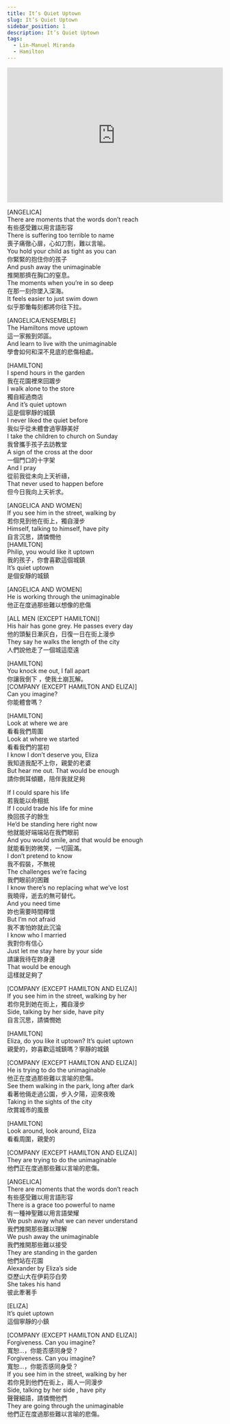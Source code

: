 ```yaml
---
title: It’s Quiet Uptown
slug: It’s Quiet Uptown
sidebar_position: 1
description: It’s Quiet Uptown
tags:
  - Lin-Manuel Miranda
  - Hamilton
---
```


<iframe width="100%" height="315" src="https://www.youtube.com/embed/bMAoOGnw9qQ" title="YouTube video player" frameborder="0" allow="accelerometer; autoplay; clipboard-write; encrypted-media; gyroscope; picture-in-picture; web-share" allowfullscreen></iframe>
  
[ANGELICA]    
There are moments that the words don’t reach    
有些感受難以用言語形容    
There is suffering too terrible to name    
喪子痛徹心扉，心如刀割，難以言喻。    
You hold your child as tight as you can    
你緊緊的抱住你的孩子    
And push away the unimaginable    
推開那擠在胸口的窒息。    
The moments when you’re in so deep    
在那一刻你墜入深海。    
It feels easier to just swim down    
似乎那慟每刻都將你往下拉。  
  
[ANGELICA/ENSEMBLE]    
The Hamiltons move uptown    
這一家搬到郊區。    
And learn to live with the unimaginable    
學會如何和深不見底的悲傷相處。  
  
[HAMILTON]    
I spend hours in the garden    
我在花園裡來回踱步    
I walk alone to the store    
獨自經過商店    
And it’s quiet uptown    
這是個寧靜的城鎮    
I never liked the quiet before    
我似乎從未體會過寧靜美好    
I take the children to church on Sunday    
我曾攜手孩子去訪教堂    
A sign of the cross at the door    
一個門口的十字架    
And I pray    
從前我從未向上天祈禱，    
That never used to happen before    
但今日我向上天祈求。  
  
[ANGELICA AND WOMEN]    
If you see him in the street, walking by    
若你見到他在街上，獨自漫步    
Himself, talking to himself, have pity    
自言沉思，請憐憫他    
[HAMILTON]    
Philip, you would like it uptown    
我的孩子，你會喜歡這個城鎮    
It’s quiet uptown    
是個安靜的城鎮  
  
[ANGELICA AND WOMEN]    
He is working through the unimaginable    
他正在度過那些難以想像的悲傷  
  
[ALL MEN (EXCEPT HAMILTON)]    
His hair has gone grey. He passes every day    
他的頭髮日漸灰白，日復一日在街上漫歩    
They say he walks the length of the city    
人們說他走了一個城這麼遠  
  
[HAMILTON]    
You knock me out, I fall apart    
你讓我倒下 ，使我土崩瓦解。    
[COMPANY (EXCEPT HAMILTON AND ELIZA)]    
Can you imagine?    
你能體會嗎？  
  
[HAMILTON]    
Look at where we are    
看看我們周圍    
Look at where we started    
看看我們的當初    
I know I don’t deserve you, Eliza    
我知道我配不上你，親愛的老婆    
But hear me out. That would be enough    
請你側耳傾聽，陪伴我就足夠  
  
If I could spare his life    
若我能以命相抵    
If I could trade his life for mine    
換回孩子的餘生    
He’d be standing here right now    
他就能好端端站在我們眼前    
And you would smile, and that would be enough    
就能看到妳微笑，一切圓滿。    
I don’t pretend to know    
我不假裝，不無視    
The challenges we’re facing    
我們眼前的困難    
I know there’s no replacing what we’ve lost    
我曉得，逝去的無可替代。    
And you need time    
妳也需要時間釋懷    
But I’m not afraid    
我不害怕妳就此沉淪    
I know who I married    
我對你有信心    
Just let me stay here by your side    
請讓我待在妳身邊    
That would be enough    
這樣就足夠了  
  
[COMPANY (EXCEPT HAMILTON AND ELIZA)]    
If you see him in the street, walking by her    
若你見到她在街上，獨自漫步    
Side, talking by her side, have pity    
自言沉思，請憐憫她  
  
[HAMILTON]    
Eliza, do you like it uptown? It’s quiet uptown    
親愛的，妳喜歡這城鎮嗎？寧靜的城鎮  
  
[COMPANY (EXCEPT HAMILTON AND ELIZA)]    
He is trying to do the unimaginable    
他正在度過那些難以言喻的悲傷。    
See them walking in the park, long after dark    
看著他倆走過公園，步入夕陽，迎來夜晚    
Taking in the sights of the city    
欣賞城市的風景  
  
[HAMILTON]    
Look around, look around, Eliza    
看看周圍，親愛的  
  
[COMPANY (EXCEPT HAMILTON AND ELIZA)]    
They are trying to do the unimaginable    
他們正在度過那些難以言喻的悲傷。  
  
[ANGELICA]    
There are moments that the words don’t reach    
有些感受難以用言語形容    
There is a grace too powerful to name    
有一種神聖難以用言語榮耀    
We push away what we can never understand    
我們推開那些難以理解    
We push away the unimaginable    
我們推開那些難以接受    
They are standing in the garden    
他們站在花園    
Alexander by Eliza’s side    
亞歷山大在伊莉莎白旁    
She takes his hand    
彼此牽著手  
  
[ELIZA]    
It’s quiet uptown    
這個寧靜的小鎮  
  
[COMPANY (EXCEPT HAMILTON AND ELIZA)]    
Forgiveness. Can you imagine?    
寬恕...，你能否感同身受？    
Forgiveness. Can you imagine?    
寬恕...，你能否感同身受？    
If you see him in the street, walking by her    
若你見到他們在街上，兩人一同漫步    
Side, talking by her side , have pity    
聲聲細語，請憐憫他們    
They are going through the unimaginable    
他們正在度過那些難以言喻的悲傷。  

